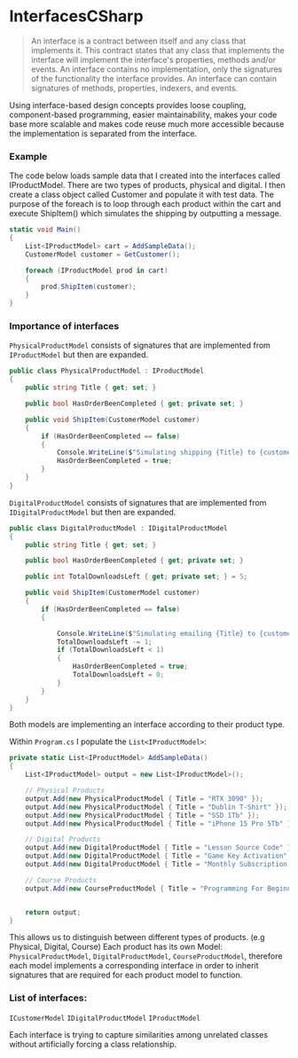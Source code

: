 # InterfacesCSharp

> An interface is a contract between itself and any class that implements it. This contract states that any class that implements the interface will implement the interface's properties, methods and/or events. An interface contains no implementation, only the signatures of the functionality the interface provides. An interface can contain signatures of methods, properties, indexers, and events. 

Using interface-based design concepts provides loose coupling, component-based programming, easier maintainability, makes your code base more scalable and makes code reuse much more accessible because the implementation is separated from the interface.

### Example

The code below loads sample data that I created into the interfaces called IProductModel. There are two types of products, physical and digital. 
I then create a class object called Customer and populate it with test data. The purpose of the foreach is to loop through each product within the cart and execute ShipItem() which simulates the shipping by outputting a message.
```c#
static void Main()
{
    List<IProductModel> cart = AddSampleData();
    CustomerModel customer = GetCustomer();

    foreach (IProductModel prod in cart)
    {
        prod.ShipItem(customer);
    }
}
```

### Importance of interfaces

`PhysicalProductModel` consists of signatures that are implemented from `IProductModel` but then are expanded. 

```c#
public class PhysicalProductModel : IProductModel
{
    public string Title { get; set; }

    public bool HasOrderBeenCompleted { get; private set; }

    public void ShipItem(CustomerModel customer)
    {
        if (HasOrderBeenCompleted == false)
        {
            Console.WriteLine($"Simulating shipping {Title} to {customer.FirstName} in {customer.City}");
            HasOrderBeenCompleted = true;
        }
    }
}
```
`DigitalProductModel` consists of signatures that are implemented from `IDigitalProductModel` but then are expanded.

```c#
public class DigitalProductModel : IDigitalProductModel
{
    public string Title { get; set; }

    public bool HasOrderBeenCompleted { get; private set; }

    public int TotalDownloadsLeft { get; private set; } = 5;

    public void ShipItem(CustomerModel customer)
    {
        if (HasOrderBeenCompleted == false)
        {

            Console.WriteLine($"Simulating emailing {Title} to {customer.EmailAddress}");
            TotalDownloadsLeft -= 1;
            if (TotalDownloadsLeft < 1)
            {
                HasOrderBeenCompleted = true;
                TotalDownloadsLeft = 0;
            }
        }
    }
}
```

Both models are implementing an interface according to their product type. 

Within `Program.cs` I populate the `List<IProductModel>`:
```c#
private static List<IProductModel> AddSampleData()
{
    List<IProductModel> output = new List<IProductModel>();

    // Physical Products
    output.Add(new PhysicalProductModel { Title = "RTX 3090" });
    output.Add(new PhysicalProductModel { Title = "Dublin T-Shirt" });
    output.Add(new PhysicalProductModel { Title = "SSD 1Tb" });
    output.Add(new PhysicalProductModel { Title = "iPhone 15 Pro 5Tb" });

    // Digital Products
    output.Add(new DigitalProductModel { Title = "Lesson Source Code" });
    output.Add(new DigitalProductModel { Title = "Game Key Activation" });
    output.Add(new DigitalProductModel { Title = "Monthly Subscription Key" });

    // Course Products
    output.Add(new CourseProductModel { Title = "Programming For Beginners" });


    return output;
}
```
This allows us to distinguish between different types of products. (e.g Physical, Digital, Course)
Each product has its own Model: `PhysicalProductModel`, `DigitalProductModel`, `CourseProductModel`, therefore each model implements a corresponding interface in order to inherit signatures that are required for each product model to function.

### List of interfaces:
`ICustomerModel`
`IDigitalProductModel`
`IProductModel`

Each interface is trying to capture similarities among unrelated classes without artificially forcing a class relationship.
